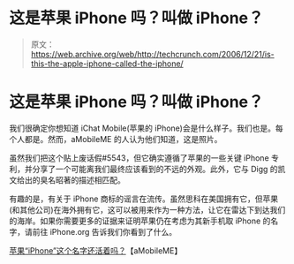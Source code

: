 # 这是苹果 iPhone 吗？叫做 iPhone？

> 原文：<https://web.archive.org/web/http://techcrunch.com/2006/12/21/is-this-the-apple-iphone-called-the-iphone/>

# 这是苹果 iPhone 吗？叫做 iPhone？

我们很确定你想知道 iChat Mobile(苹果的 iPhone)会是什么样子。我们也是。每个人都是。然而，aMobileME 的人认为他们知道，这是照片。

虽然我们把这个贴上废话假#5543，但它确实遵循了苹果的一些关键 iPhone 专利，并分享了一个可能离我们最终应该看到的不远的外观。此外，它与 Digg 的凯文给出的臭名昭著的描述相匹配。

有趣的是，有关于 iPhone 商标的谣言在流传。虽然思科在美国拥有它，但苹果(和其他公司)在海外拥有它，这可以被用来作为一种方法，让它在雷达下到达我们的海岸。如果你需要更多的证据来证明苹果仍在考虑为其新手机取 iPhone 的名字，请前往 iPhone.org 告诉我们你看到了什么。

[苹果“iPhone”这个名字还活着吗？](https://web.archive.org/web/20130627200329/http://www.amobileme.com/is-the-name-apple-iphone-still-alive-19117.php)【aMobileME】